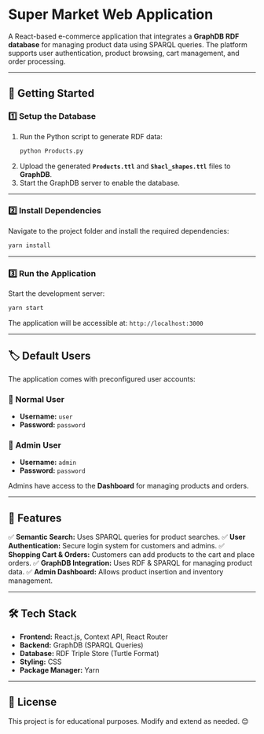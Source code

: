 # Super Market Web Application

A React-based e-commerce application that integrates a **GraphDB RDF database** for managing product data using SPARQL queries. The platform supports user authentication, product browsing, cart management, and order processing.

---

## 🚀 Getting Started

### 1️⃣ **Setup the Database**
1. Run the Python script to generate RDF data:
   ```sh
   python Products.py
   ```
2. Upload the generated **`Products.ttl`** and **`Shacl_shapes.ttl`** files to **GraphDB**.
3. Start the GraphDB server to enable the database.

---

### 2️⃣ **Install Dependencies**
Navigate to the project folder and install the required dependencies:
```sh
yarn install
```

---

### 3️⃣ **Run the Application**
Start the development server:
```sh
yarn start
```
The application will be accessible at: `http://localhost:3000`

---

## 🏷️ Default Users
The application comes with preconfigured user accounts:

### **👤 Normal User**
- **Username:** `user`
- **Password:** `password`

### **👑 Admin User**
- **Username:** `admin`
- **Password:** `password`

Admins have access to the **Dashboard** for managing products and orders.

---

## 📌 Features
✅ **Semantic Search:** Uses SPARQL queries for product searches.
✅ **User Authentication:** Secure login system for customers and admins.
✅ **Shopping Cart & Orders:** Customers can add products to the cart and place orders.
✅ **GraphDB Integration:** Uses RDF & SPARQL for managing product data.
✅ **Admin Dashboard:** Allows product insertion and inventory management.

---

## 🛠️ Tech Stack
- **Frontend:** React.js, Context API, React Router
- **Backend:** GraphDB (SPARQL Queries)
- **Database:** RDF Triple Store (Turtle Format)
- **Styling:** CSS
- **Package Manager:** Yarn

---

## 📜 License
This project is for educational purposes. Modify and extend as needed. 😊

